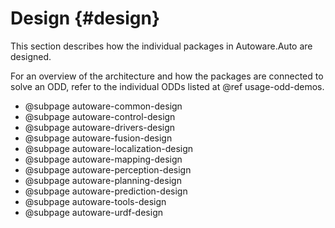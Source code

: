 Design {#design}
======

This section describes how the individual packages in Autoware.Auto are designed.

For an overview of the architecture and how the packages are connected to solve an ODD, refer to the
individual ODDs listed at @ref usage-odd-demos.

- @subpage autoware-common-design
- @subpage autoware-control-design
- @subpage autoware-drivers-design
- @subpage autoware-fusion-design
- @subpage autoware-localization-design
- @subpage autoware-mapping-design
- @subpage autoware-perception-design
- @subpage autoware-planning-design
- @subpage autoware-prediction-design
- @subpage autoware-tools-design
- @subpage autoware-urdf-design
